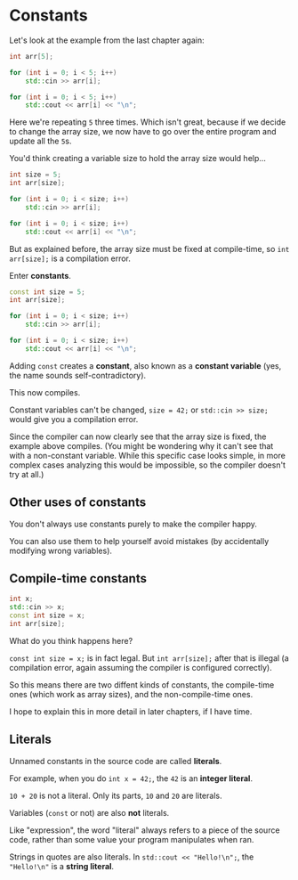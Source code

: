 # Constants

Let's look at the example from the last chapter again:
```cpp
int arr[5];

for (int i = 0; i < 5; i++)
    std::cin >> arr[i];

for (int i = 0; i < 5; i++)
    std::cout << arr[i] << "\n";
```

Here we're repeating `5` three times. Which isn't great, because if we decide to change the array size, we now have to go over the entire program and update all the `5`s.

You'd think creating a variable size to hold the array size would help...
```cpp
int size = 5;
int arr[size];

for (int i = 0; i < size; i++)
    std::cin >> arr[i];

for (int i = 0; i < size; i++)
    std::cout << arr[i] << "\n";
```
But as explained before, the array size must be fixed at compile-time, so `int arr[size];` is a compilation error.

Enter **constants**.

```cpp
const int size = 5;
int arr[size];

for (int i = 0; i < size; i++)
    std::cin >> arr[i];

for (int i = 0; i < size; i++)
    std::cout << arr[i] << "\n";
```

Adding `const` creates a **constant**, also known as a **constant variable** (yes, the name sounds self-contradictory).

This now compiles.

Constant variables can't be changed, `size = 42;` or `std::cin >> size;` would give you a compilation error.

Since the compiler can now clearly see that the array size is fixed, the example above compiles. (You might be wondering why it can't see that with a non-constant variable. While this specific case looks simple, in more complex cases analyzing this would be impossible, so the compiler doesn't try at all.)

## Other uses of constants

You don't always use constants purely to make the compiler happy.

You can also use them to help yourself avoid mistakes (by accidentally modifying wrong variables).

## Compile-time constants

```cpp
int x;
std::cin >> x;
const int size = x;
int arr[size];
```
What do you think happens here?

`const int size = x;` is in fact legal. But `int arr[size];` after that is illegal (a compilation error, again assuming the compiler is configured correctly).

So this means there are two diffent kinds of constants, the compile-time ones (which work as array sizes), and the non-compile-time ones.

I hope to explain this in more detail in later chapters, if I have time.


## Literals

Unnamed constants in the source code are called **literals**.

For example, when you do `int x = 42;`, the `42` is an **integer literal**.

`10 + 20` is not a literal. Only its parts, `10` and `20` are literals.

Variables (`const` or not) are also **not** literals.

Like "expression", the word "literal" always refers to a piece of the source code, rather than some value your program manipulates when ran.

Strings in quotes are also literals. In `std::cout << "Hello!\n";`, the `"Hello!\n"` is a **string literal**.
